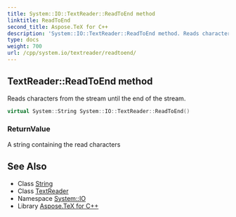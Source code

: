 ```yaml
---
title: System::IO::TextReader::ReadToEnd method
linktitle: ReadToEnd
second_title: Aspose.TeX for C++
description: 'System::IO::TextReader::ReadToEnd method. Reads characters from the stream until the end of the stream in C++.'
type: docs
weight: 700
url: /cpp/system.io/textreader/readtoend/
---
```

## TextReader::ReadToEnd method


Reads characters from the stream until the end of the stream.

```cpp
virtual System::String System::IO::TextReader::ReadToEnd()
```


### ReturnValue

A string containing the read characters

## See Also

* Class [String](../../../system/string/)
* Class [TextReader](../)
* Namespace [System::IO](../../)
* Library [Aspose.TeX for C++](../../../)
